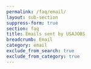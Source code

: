 ```yaml
---
permalink: /faq/email/
layout: sub-section
suppress-form: true
section: faq
title: Emails sent by USAJOBS
breadcrumb: Email
category: email
exclude_from_search: true
exclude_from_category: true
---
```

